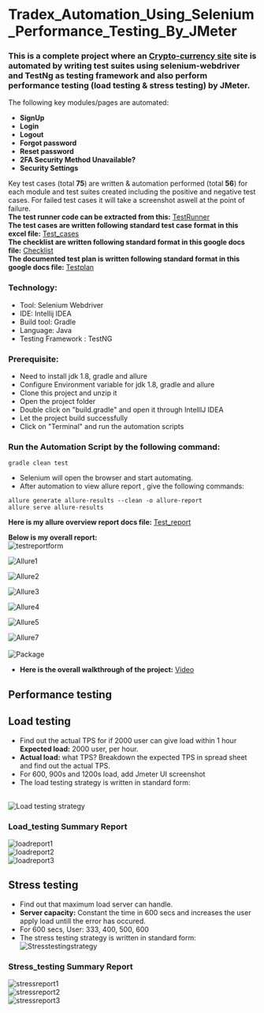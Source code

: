 # Tradex_Automation_Using_Selenium_Performance_Testing_By_JMeter
### This is a complete project where an [Crypto-currency site](https://exchange-tradex.nftarttoken.xyz/) site is automated by writing test suites using selenium-webdriver and TestNg as testing framework and also perform performance testing (load testing & stress testing) by JMeter.
The following key modules/pages are automated:
- **SignUp** 
- **Login**
- **Logout**
- **Forgot password**
- **Reset password**
- **2FA Security Method Unavailable?**
- **Security Settings**

Key test cases (total **75**) are written & automation performed (total **56**) for each module and test suites created including the positive and negative test cases.
For failed test cases it will take a screenshot aswell at the point of failure. </br>
**The test runner code can be extracted from this:**
[TestRunner](https://github.com/tanvirmitul/Tradex_Automation_Selenium_Performance_Testing_JMeter/tree/main/src/test/java/testrunner)</br>
**The test cases are written following standard test case format in this excel file:**
[Test_cases](https://docs.google.com/spreadsheets/d/1mXh8u5QwzKij1wrGjaf6hGOwgcsra5Zl6mkPvbuaRsY/edit?usp=sharing) </br>
**The checklist are written following standard format in this google docs file:**
[Checklist](https://drive.google.com/file/d/1EfPJvi9S8yPvjQOLY1LoOV2oVSeFKVEZ/view?usp=sharing) </br>
**The documented test plan is written following standard format in this google docs file:**
[Testplan](https://drive.google.com/file/d/15NUeBli3kFdyMXcrnEwzHOivbiq53Y2r/view?usp=sharing) </br>

### Technology: </br>
- Tool: Selenium Webdriver
- IDE: Intellij IDEA
- Build tool: Gradle
- Language: Java
- Testing Framework : TestNG

### Prerequisite: </br>
- Need to install jdk 1.8, gradle and allure
- Configure Environment variable for jdk 1.8, gradle and allure
- Clone this project and unzip it
- Open the project folder
- Double click on "build.gradle" and open it through IntellIJ IDEA
- Let the project build successfully
- Click on "Terminal" and run the automation scripts

### Run the Automation Script by the following command:
 ```
 gradle clean test 
 ```
- Selenium will open the browser and start automating.
- After automation to view allure report , give the following commands:
 ```
allure generate allure-results --clean -o allure-report
allure serve allure-results
 ```

**Here is my allure overview report docs file:** [Test_report](https://drive.google.com/file/d/1OSDWwJMzDtZUMTebgL_trGctwWzHoy8h/view?usp=sharing) </br>

**Below is my overall report:** </br>
![testreportform](https://user-images.githubusercontent.com/59876702/233624074-17f9faf6-8b83-4765-ba88-03370a749cc7.PNG) </br>

![Allure1](https://user-images.githubusercontent.com/59876702/233625095-f2a2d7a9-6031-47f7-8125-08e344f755d3.PNG)  </br>

![Allure2](https://user-images.githubusercontent.com/59876702/233625158-e5b9021d-22aa-4d39-b1a4-842ac5fb530a.PNG)  </br>

![Allure3](https://user-images.githubusercontent.com/59876702/233625207-0a7d8609-d30f-4443-b591-4f5225b20940.PNG)  </br>

![Allure4](https://user-images.githubusercontent.com/59876702/233625237-870643be-1dd3-409d-88bf-f0f2f709e476.PNG)  </br>

![Allure5](https://user-images.githubusercontent.com/59876702/233625281-b5f1c0b5-b005-4710-b6ac-1a2ce14c957e.PNG)  </br>

![Allure7](https://user-images.githubusercontent.com/59876702/233625554-296e7fcb-2bb5-47f7-97e0-c5359bc1522e.PNG)  </br>                            
![Package](https://user-images.githubusercontent.com/59876702/233764027-cb987d80-6476-455b-ad39-a80258e71dd3.PNG)  </br>                            


- **Here is the overall walkthrough of the project:** [Video](https://drive.google.com/file/d/1l_4NF-x4bpDsFrXfGaIwO12qdkuEpN2S/view?usp=sharing) </br>


## Performance testing
## **Load testing**

- Find out the actual TPS for if 2000 user can give load within 1 hour **Expected load:** 2000 user, per hour.
- **Actual load:** what TPS? Breakdown the expected TPS in spread sheet and find out the actual TPS.
- For 600, 900s and 1200s load, add Jmeter UI screenshot </br>
- The load testing strategy is written in standard form: </br> </br>

![Load testing strategy](https://user-images.githubusercontent.com/59876702/233617891-ecfdbe85-3c98-47ac-a0ee-0053a4b635b6.PNG) </br>

### **Load_testing Summary Report**
![loadreport1](https://user-images.githubusercontent.com/59876702/233621454-005d8c2b-4f0a-47a3-945e-51864fb43208.PNG) </br>
![loadreport2](https://user-images.githubusercontent.com/59876702/233621585-a3ed9d52-780d-4921-912a-3466063dddae.PNG)  </br>
![loadreport3](https://user-images.githubusercontent.com/59876702/233621664-a3a92309-cea0-4f26-8ba0-a7618518ee67.PNG)  </br>


## **Stress testing**

- Find out that maximum load server can handle.
- **Server capacity:** Constant the time in 600 secs and increases the user apply load untill the error has occured.
- For 600 secs, User: 333, 400, 500, 600 </br>
- The stress testing strategy is written in standard form: </br>
 ![Stresstestingstrategy](https://user-images.githubusercontent.com/59876702/233622464-8afdadc5-4469-41a3-af0c-5e519d1a3180.PNG) </br>

### **Stress_testing Summary Report**
![stressreport1](https://user-images.githubusercontent.com/59876702/233622923-6b754cce-4d91-4d54-a241-167f4d8f5baf.PNG) </br>
![stressreport2](https://user-images.githubusercontent.com/59876702/233623010-d06a3b1a-4fea-4fbc-a73a-74e0adc83617.PNG)  </br>
![stressreport3](https://user-images.githubusercontent.com/59876702/233623098-788eb3a3-8ea5-4b39-8c79-72f590a37016.PNG)  </br>
